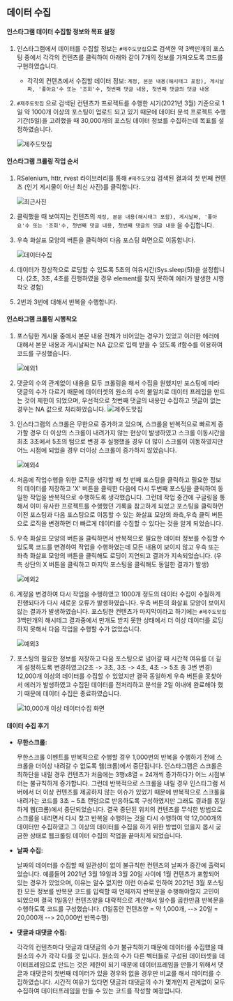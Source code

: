 ## 데이터 수집

#### 인스타그램 데이터 수집할 정보와 목표 설정

1. 인스타그램에서 데이터를 수집할 정보는 `#제주도맛집`으로 검색한 약 3백만개의 포스팅 중에서 각각의 컨텐츠를 클릭하여 아래와 같이 7개의 정보를 가져오도록 코드를 구현하였습니다. 
   
   * 각각의 컨텐츠에서 수집할 데이터 정보: `계정, 본문 내용(해시태그 포함), 게시날짜, '좋아요'수 또는 '조회'수, 첫번째 댓글 내용, 첫번째 댓글의 댓글 내용` 
   
2. `#제주도맛집` 으로 검색된 컨텐츠가 프로젝트를 수행한 시기(2021년 3월) 기준으로 1일 약 1000개 이상의 포스팅이 업로드 되고 있기 때문에 데이터 분석 프로젝트 수행 기간(5일)을 고려했을 때 30,000개의 포스팅 데이터 정보를 수집하는데 목표를 설정하였습니다.

   ![제주도맛집](https://user-images.githubusercontent.com/74410630/112266010-cc08d700-8cb6-11eb-93b6-134b06227e2b.JPG)

#### 인스타그램 크롤링 작업 순서

1. RSelenium, httr, rvest 라이브러리를 통해 `#제주도맛집` 검색된 결과의 첫 번째 컨텐츠 (인기 게시물이 아닌 최신 사진)를 클릭합니다.

   ![최근사진](https://user-images.githubusercontent.com/74410630/112266043-d62ad580-8cb6-11eb-8d1c-da4ca44856fd.JPG)

2. 클릭했을 때 보여지는 컨텐츠의 `계정, 본문 내용(해시태그 포함), 게시날짜, '좋아요'수 또는 '조회'수, 첫번째 댓글 내용, 첫번째 댓글의 댓글 내용` 을 수집합니다.

3. 우측 화살표 모양의 버튼을 클릭하여 다음 포스팅 화면으로 이동합니다.

   ![데이터수집](https://user-images.githubusercontent.com/74410630/112266071-de831080-8cb6-11eb-8e0b-854f71c9c21e.JPG)

4. 데이터가 정상적으로 로딩할 수 있도록 5초의 여유시간(Sys.sleep(5))을 설정합니다. (2초, 3초, 4초를 진행하였을 경우 element를 찾지 못하여 에러가 발생한 시행착오 경험)

5. 2번과 3번에 대해서 반복을 수행합니다.



#### 인스타그램 크롤링 시행착오

1. 포스팅한 게시물 중에서 본문 내용 전체가 비어있는 경우가 있었고 이러한 에러에 대해서 본문 내용과 게시날짜는 NA 값으로 입력 받을 수 있도록 if함수를 이용하여 코드를 구성했습니다.

   ![예외1](https://user-images.githubusercontent.com/74410630/112266095-e80c7880-8cb6-11eb-8c9d-965441d8d7dc.JPG)


2. 댓글의 수의 관계없이 내용을 모두 크롤링을 해서 수집을 원했지만 포스팅에 따라 댓글의 수가 다르기 때문에 데이터셋의 원소의 수의 불일치로 데이터 프레임을 만드는 것이 제한이 되었으며, 우선적으로 첫번째 댓글의 내용만 수집하고 댓글이 없는 경우는 NA 값으로 처리하였습니다.
   ![제주도맛집](https://user-images.githubusercontent.com/74410630/112266010-cc08d700-8cb6-11eb-93b6-134b06227e2b.JPG)

3. 인스타그램의 스크롤은 무한으로 증가하고 있으며, 스크롤을 반복적으로 빠르게 증가할 경우 더 이상의 스크롤이 내려가지 않는 현상이 발생하였고 스크롤 이동시간을 최초 3초에서 5초의 텀으로 변경 후 실행했을 경우 더 많이 스크롤이 이동하였지만 어느 시점에 되었을 경우 더이상 스크롤이 증가하지 않았습니다.

   ![예외4](https://user-images.githubusercontent.com/74410630/112266225-0ffbdc00-8cb7-11eb-9512-48c2a688df10.JPG)

4. 처음에 작업수행을 위한 로직을 생각할 때 첫 번째 포스팅을 클릭하고 필요한 정보의 데이터를 저장하고 'X' 버튼을 클릭한 다음에 다시 두번째 포스팅을 클릭하여 동일한 작업을 반복적으로 수행하도록 생각했습니다. 그런데 작업 중간에 구글링을 통해서 이미 유사한 프로젝트를 수행했던 기록을 참고하게 되었고 포스팅을 클릭하면 이전 포스팅과 다음 포스팅으로 이동할 수 있는 화살표 모양의 좌측,우측 클릭 버튼으로 로직을 변경하면 더 빠르게 데이터를 수집할 수 있다는 것을 알게 되었습니다.

5. 우측 화살표 모양의 버튼을 클릭하면서 반복적으로 필요한 데이터 정보를 수집할 수 있도록 코드를 변경하여 작업을 수행하였는데 모든 내용이 보이지 않고 우측 또는 좌측 화살표 모양의 버튼을 클릭해도 로딩이 지연되고 결과가 지속되었습니다. (우측 상단의 X 버튼을 클릭하고 마지막 포스팅을 클릭해도 동일한 결과가 발생)

   ![예외2](https://user-images.githubusercontent.com/74410630/112266257-1a1dda80-8cb7-11eb-847f-d2afb9c4fd4e.JPG)

6. 계정을 변경하여 다시 작업을 수행하였고 1000개 정도의 데이터 수집이 수월하게 진행되다가 다시 새로운 오류가 발생하였습니다. 우측 버튼의 화살표 모양이 보이지 않는 결과가 발생하였습니다. 포스팅한 컨텐츠가 마지막이라고 하기에는 `#제주도맛집` 3백만개의 해시테그 결과중에서 만개도 받지 못한 상태에서 더 이상 데이터를 로딩하지 못해서 다음 작업을 수행할 수가 없었습니다.

   ![예외3](https://user-images.githubusercontent.com/74410630/112266302-24d86f80-8cb7-11eb-8ff6-5cfb1fe0c845.JPG)

7. 포스팅의 필요한 정보를 저장하고 다음 포스팅으로 넘어갈 때 시간적 여유를 더 길게 설정하도록 변경하였고(2초 -> 3초, 3초 -> 4초, 4초 -> 5초 총 3번 변경) 12,000개 이상의 데이터를 수집할 수 있었지만 결국 동일하게 우측 버튼을 못찾아서 에러가 발생하였고 수집된 데이터를 전처리하고 분석을 2일 이내에 완료해야 했기 때문에 데이터 수집은 종료하였습니다.

   ![10,000개 이상 데이터수집 화면](https://user-images.githubusercontent.com/74410630/112266341-2dc94100-8cb7-11eb-89ad-28a022f5112d.JPG)
   

#### 데이터 수집 후기

- **무한스크롤:** 

  무한스크롤 이벤트를 반복적으로 수행할 경우 1,000번의 반복을 수행하기 전에 스크롤을 더이상 내려갈 수 없도록 웹(크롬)에서 중단됩니다. 인스타그램은 스크롤은 최하단을 내릴 경우 컨텐츠가 처음에는 3행x8열 = 24개씩 증가하다가 어느 시점부터는 불규칙하게 증가합니다. 그런데 반복적으로 스크롤을 내릴 경우 인스타그램 서버에서 더 이상 컨텐츠를 제공하지 않는 이슈가 있었기 때문에 반복적으로 스크롤을 내려가는 코드를 3초 ~ 5초 랜덤으로 반응하도록 구성하였지만 그래도 결과를 동일하게 웹(크롬)에서 중단되었습니다. 결국 중단된 위치의 컨텐츠를 무식한 방법으로 스크롤을 내리면서 다시 찾고 반복을 수행하는 것을 다시 수행하여 약 12,000개의 데이터만 수집하였고 그 이상의 데이터를 수집을 하기 위한 방법이 있을지 몹시 궁금한 상태로 웹크롤링 데이터 수집의 작업을 끝마치게 되었습니다.

- **날짜 수집:** 

  날짜의 데이터를 수집할 때 일관성이 없이 불규칙한 컨텐츠의 날짜가 중간에 출력되었습니다. 예를들어 2021년 3월 19일과 3월 20일 사이에 1월 컨텐츠가 포함되어 있는 경우가 있었으며, 이유는 알수 없지만 이런 이슈로 인하여 2021년 3월 포스팅한 모든 정보를 반복문 코드를 입력할 때 언제까지 반복문을 수행해야할지 고민이 되었으며 결국 1일동안 컨텐츠양을 대략적으로 계산해서 일수를 곱한만큼 반복문을 수행하도록 코드를 구성했습니다. (1일동안 컨텐츠양 = 약 1,000개, --> 20일 = 20,000개 --> 20,000번 반복수행)

- **댓글과 대댓글 수집:** 

  각각의 컨텐츠마다 댓글과 대댓글의 수가 불규칙하기 때문에 데이터를 수집했을 때 원소의 수가 각각 다를 것 입니다. 원소의 수가 다른 벡터들로 구성된 데이터셋을 데이터프레임으로 만드는 것은 제한이 되기 때문에 데이터프레임을 만들기 위해서 댓글과 대댓글의 첫번째 데이터가 있을 경우와 없을 경우만 비교를 해서 데이터를 수집하였습니다. 시간적 여유가 있다면 댓글과 대댓글의 수가 몇개인지 관계없이 모두 수집하여 데이터프레임을 만들 수 있는 코드를 작성할 예정입니다.

